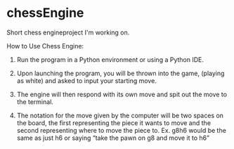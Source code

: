 # chessEngine
Short chess engineproject I'm working on.

How to Use Chess Engine:  

1. Run the program in a Python environment or using a Python IDE.  

2. Upon launching the program, you will be thrown into the game,
 (playing as white) and asked to input your starting move.  

3. The engine will then respond with its own move and spit out the move to the terminal. 

4. The notation for the move given by the computer will be two spaces on the board,
 the first representing the piece it wants to move and the second representing where to move the piece to.
 Ex. g8h6 would be the same as just h6 or saying “take the pawn on g8 and move it to h6” 
